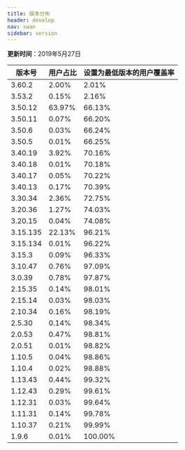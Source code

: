 ```yaml
---
title: 版本分布
header: develop
nav: swan
sidebar: version
---
```

**更新时间**：2019年5月27日

|版本号|用户占比|设置为最低版本的用户覆盖率|
|---|---|---|
|3.60.2|2.00%|2.01%|
|3.53.2|0.15%|2.16%|
|3.50.12|63.97%|66.13%|
|3.50.11|0.07%|66.20%|
|3.50.6|0.03%|66.24%|
|3.50.5|0.01%|66.25%|
|3.40.19|3.92%|70.16%|
|3.40.18|0.01%|70.18%|
|3.40.17|0.05%|70.22%|
|3.40.13|0.17%|70.39%|
|3.30.34|2.36%|72.75%|
|3.20.36|1.27%|74.03%|
|3.20.15|0.04%|74.08%|
|3.15.135|22.13%|96.21%|
|3.15.134|0.01%|96.22%|
|3.15.3|0.09%|96.33%|
|3.10.47|0.76%|97.09%|
|3.0.39|0.78%|97.87%|
|2.15.35|0.14%|98.01%|
|2.15.14|0.03%|98.03%|
|2.10.34|0.16%|98.19%|
|2.5.30|0.14%|98.34%|
|2.0.53|0.47%|98.81%|
|2.0.51|0.01%|98.82%|
|1.10.5|0.04%|98.86%|
|1.10.4|0.02%|98.88%|
|1.13.43|0.44%|99.32%|
|1.12.43|0.29%|99.61%|
|1.12.31|0.03%|99.64%|
|1.11.31|0.14%|99.78%|
|1.10.37|0.21%|99.99%|
|1.9.6|0.01%|100.00%|
